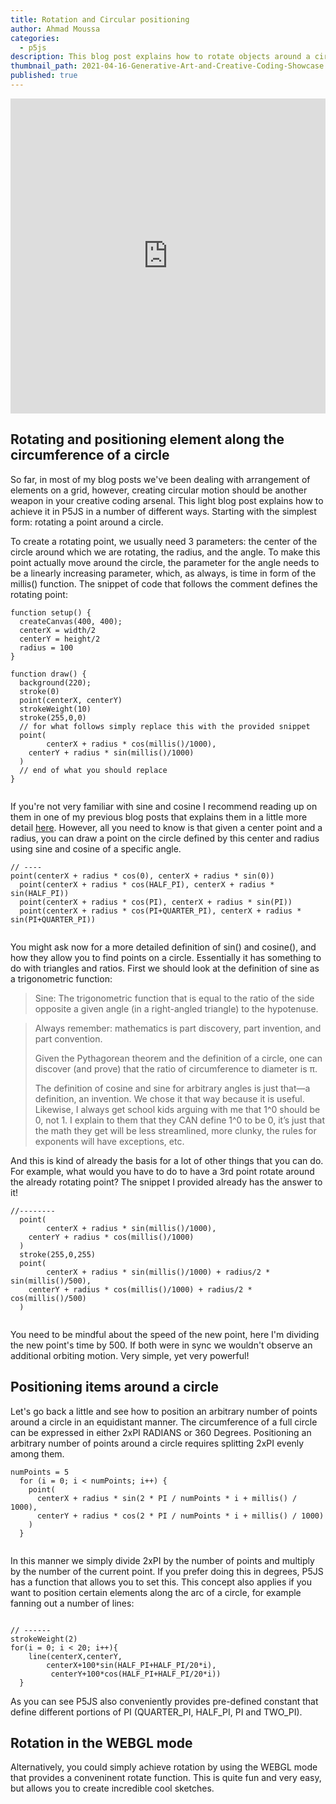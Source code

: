 ```yaml
---
title: Rotation and Circular positioning
author: Ahmad Moussa
categories:
  - p5js
description: This blog post explains how to rotate objects around a circle. It also discusses how to position items equidistantly around a circle.
thumbnail_path: 2021-04-16-Generative-Art-and-Creative-Coding-Showcase.png
published: true
---
```


<div style="width:100%;height:0;padding-bottom:100%;position:relative;"><iframe src="https://giphy.com/embed/xUOwGnC7Jqlgj7FvSE" width="100%" height="100%" style="position:absolute; pointer-events:none;" frameBorder="0" class="giphy-embed" allowFullScreen></iframe></div>

<h2>Rotating and positioning element along the circumference of a circle</h2>
<p>So far, in most of my blog posts we've been dealing with arrangement of elements on a grid, however, creating circular motion should be another weapon in your creative coding arsenal. This light blog post explains how to achieve it in P5JS in a number of different ways. Starting with the simplest form: rotating a point around a circle.</p>

<p>To create a rotating point, we usually need 3 parameters: the center of the circle around which we are rotating, the radius, and the angle. To make this point actually move around the circle, the parameter for the angle needs to be a linearly increasing parameter, which, as always, is time in form of the millis() function. The snippet of code that follows the comment defines the rotating point:</p>

<pre><code>function setup() {
  createCanvas(400, 400);
  centerX = width/2
  centerY = height/2
  radius = 100
}

function draw() {
  background(220);
  stroke(0)
  point(centerX, centerY)
  strokeWeight(10)
  stroke(255,0,0)
  // for what follows simply replace this with the provided snippet
  point(
        centerX + radius * cos(millis()/1000),
    centerY + radius * sin(millis()/1000)
  )   
  // end of what you should replace
}
</code></pre>

<span class="image fit"><img src="https://gorillasun.de/assets/images/2021-04-22-Rotation-along-the-circumference-of-a-circle/Simple.gif" alt="" /></span>
<p></p>

<p>If you're not very familiar with sine and cosine I recommend reading up on them in one of my previous blog posts that explains them in a little more detail <a href=https://gorillasun.de/blog/Continuous-oscillating-motion-in-P5JS-with-Sine-functions>here</a>. However, all you need to know is that given a center point and a radius, you can draw a point on the circle defined by this center and radius using sine and cosine of a specific angle.</p>
<pre><code>// ----
point(centerX + radius * cos(0), centerX + radius * sin(0))
  point(centerX + radius * cos(HALF_PI), centerX + radius * sin(HALF_PI))
  point(centerX + radius * cos(PI), centerX + radius * sin(PI))
  point(centerX + radius * cos(PI+QUARTER_PI), centerX + radius * sin(PI+QUARTER_PI))
</code></pre>

<span class="image fit"><img src="https://gorillasun.de/assets/images/2021-04-22-Rotation-along-the-circumference-of-a-circle/sin_n_cos.png" alt="" /></span>

<p>You might ask now for a more detailed definition of sin() and cosine(), and how they allow you to find points on a circle. Essentially it has something to do with triangles and ratios. First we should look at the definition of sine as a trigonometric function:</p>

<blockquote>Sine: The trigonometric function that is equal to the ratio of the side opposite a given angle (in a right-angled triangle) to the hypotenuse.</blockquote>


<blockquote>
Always remember: mathematics is part discovery, part invention, and part convention.

Given the Pythagorean theorem and the definition of a circle, one can discover (and prove) that the ratio of circumference to diameter is π.

The definition of cosine and sine for arbitrary angles is just that—a definition, an invention. We chose it that way because it is useful. Likewise, I always get school kids arguing with me that 1^0 should be 0, not 1. I explain to them that they CAN define 1^0 to be 0, it’s just that the math they get will be less streamlined, more clunky, the rules for exponents will have exceptions, etc.
</blockquote>


<p>And this is kind of already the basis for a lot of other things that you can do. For example, what would you have to do to have a 3rd point rotate around the already rotating point? The snippet I provided already has the answer to it!</p>

<pre><code>//--------
  point(
        centerX + radius * sin(millis()/1000),
    centerY + radius * cos(millis()/1000)
  )
  stroke(255,0,255)
  point(
        centerX + radius * sin(millis()/1000) + radius/2 * sin(millis()/500),
    centerY + radius * cos(millis()/1000) + radius/2 * cos(millis()/500)
  )

</code></pre>

<p>You need to be mindful about the speed of the new point, here I'm dividing the new point's time by 500. If both were in sync we wouldn't observe an additional orbiting motion. Very simple, yet very powerful!<p>

<h2>Positioning items around a circle</h2>

<p>Let's go back a little and see how to position an arbitrary number of points around a circle in an equidistant manner. The circumference of a full circle can be expressed in either 2xPI RADIANS or 360 Degrees. Positioning an arbitrary number of points around a circle requires splitting 2xPI evenly among them.</p>

<pre><code>numPoints = 5
  for (i = 0; i < numPoints; i++) {
    point(
      centerX + radius * sin(2 * PI / numPoints * i + millis() / 1000),
      centerY + radius * cos(2 * PI / numPoints * i + millis() / 1000)
    )
  }

</code></pre>

<p>In this manner we simply divide 2xPI by the number of points and multiply by the number of the current point. If you prefer doing this in degrees, P5JS has a function that allows you to set this. This concept also applies if you want to position certain elements along the arc of a circle, for example fanning out a number of lines:</p>

<span class="image fit"><img src="https://gorillasun.de/assets/images/2021-04-22-Rotation-along-the-circumference-of-a-circle/fan.png" alt="" /></span>

<pre><code>// ------
strokeWeight(2)
for(i = 0; i < 20; i++){
    line(centerX,centerY,
        centerX+100*sin(HALF_PI+HALF_PI/20*i),
         centerY+100*cos(HALF_PI+HALF_PI/20*i))
  }
</code></pre>

<p>As you can see P5JS also conveniently provides pre-defined constant that define different portions of PI (QUARTER_PI, HALF_PI, PI and TWO_PI).</p>

<h2>Rotation in the WEBGL mode</h2>

<p>Alternatively, you could simply achieve rotation by using the WEBGL mode that provides a conveninent rotate function. This is quite fun and very easy, but allows you to create incredible cool sketches.</p>



